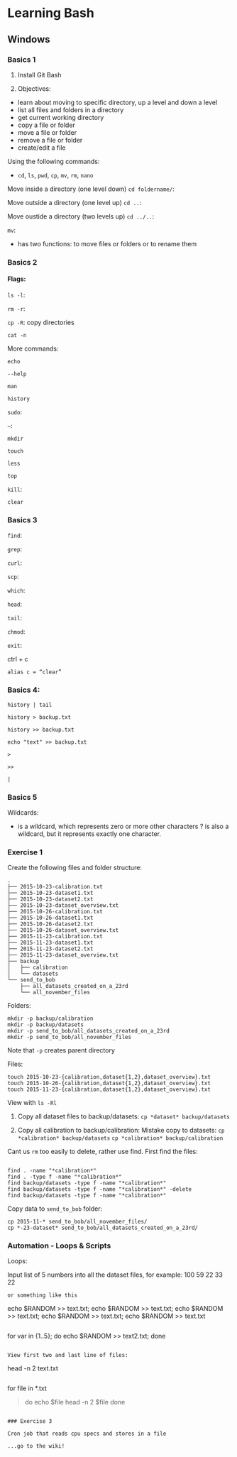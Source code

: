 # Learning Bash

## Windows

### Basics 1

1. Install Git Bash

2. Objectives:
- learn about moving to specific directory, up a level and down a level 
- list all files and folders in a directory
- get current working directory
- copy a file or folder
- move a file or folder
- remove a file or folder
- create/edit a file

Using the following commands:
- `cd`, `ls`, `pwd`, `cp`, `mv`, `rm`, `nano`

Move inside a directory (one level down)
`cd foldername/`:

Move outside a directory (one level up)
`cd ..`:

Move oustide a directory (two levels up)
`cd ../..`:

`mv`:
- has two functions: to move files or folders or to rename them

### Basics 2

#### Flags:

`ls -l`:

`rm -r`:

`cp -R`: copy directories

`cat -n`

More commands:

`echo`

`--help`

`man`

`history`

`sudo`:

`~`:

`mkdir`

`touch`

`less`

`top`

`kill`:

`clear`

### Basics 3

`find`:

`grep`: 

`curl`:

`scp`:

`which`:

`head`:

`tail`:

`chmod`:

`exit`:

ctrl + c

`alias c = “clear”`

### Basics 4:

```
history | tail

history > backup.txt

history >> backup.txt

echo "text" >> backup.txt
```

`>`

`>>`

`|`


### Basics 5

Wildcards: 
* is a wildcard, which represents zero or more other characters
? is also a wildcard, but it represents exactly one character.

### Exercise 1

Create the following files and folder structure:

```
.
├── 2015-10-23-calibration.txt
├── 2015-10-23-dataset1.txt
├── 2015-10-23-dataset2.txt
├── 2015-10-23-dataset_overview.txt
├── 2015-10-26-calibration.txt
├── 2015-10-26-dataset1.txt
├── 2015-10-26-dataset2.txt
├── 2015-10-26-dataset_overview.txt
├── 2015-11-23-calibration.txt
├── 2015-11-23-dataset1.txt
├── 2015-11-23-dataset2.txt
├── 2015-11-23-dataset_overview.txt
├── backup
│   ├── calibration
│   └── datasets
└── send_to_bob
    ├── all_datasets_created_on_a_23rd
    └── all_november_files
```

Folders:

```
mkdir -p backup/calibration
mkdir -p backup/datasets
mkdir -p send_to_bob/all_datasets_created_on_a_23rd
mkdir -p send_to_bob/all_november_files
```

Note that `-p` creates parent directory

Files:

```
touch 2015-10-23-{calibration,dataset{1,2},dataset_overview}.txt 
touch 2015-10-26-{calibration,dataset{1,2},dataset_overview}.txt 
touch 2015-11-23-{calibration,dataset{1,2},dataset_overview}.txt

```

View with `ls -Rl`

1. Copy all dataset files to backup/datasets:
`cp *dataset* backup/datasets`

2. Copy all calibration to backup/calibration:
Mistake copy to datasets:
`cp *calibration* backup/datasets`
`cp *calibration* backup/calibration`

Cant us `rm` too easily to delete, rather use find. First find the files:

```

find . -name "*calibration*"
find . -type f -name "*calibration*"
find backup/datasets -type f -name "*calibration*" 
find backup/datasets -type f -name "*calibration*" -delete
find backup/datasets -type f -name "*calibration*" 

```


Copy data to `send_to_bob` folder:

```
cp 2015-11-* send_to_bob/all_november_files/
cp *-23-dataset* send_to_bob/all_datasets_created_on_a_23rd/
```


### Automation - Loops & Scripts

Loops:

Input list of 5 numbers into all the dataset files, for example:
100
59
22
33
22

```
or something like this

```
echo $RANDOM >> text.txt; echo $RANDOM >> text.txt; echo $RANDOM >> text.txt; echo $RANDOM >> text.txt; echo $RANDOM >> text.txt
```

```
for var in {1..5}; do echo $RANDOM >> text2.txt; done
```

View first two and last line of files:
```
head -n 2 text.txt
```

```
for file in *.txt
> do
>     echo $file
>     head -n 2 $file
> done
```

### Exercise 3

Cron job that reads cpu specs and stores in a file

...go to the wiki!
